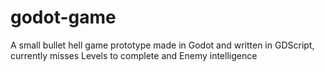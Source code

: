 # godot-game
A small bullet hell game prototype made in Godot and written in GDScript, currently misses Levels to complete and Enemy intelligence
